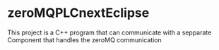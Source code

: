 # zeroMQPLCnextEclipse
This project is a C++ program that can communicate with a sepparate Component that handles the zeroMQ communication
